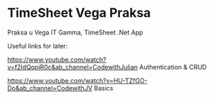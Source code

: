 # TimeSheet Vega Praksa

Praksa u Vega IT Gamma, TimeSheet .Net App

Useful links for later:

https://www.youtube.com/watch?v=f2IdQqpjR0c&ab_channel=CodewithJulian Authentication & CRUD

https://www.youtube.com/watch?v=HU-TZfGO-Do&ab_channel=CodewithJV Basics
